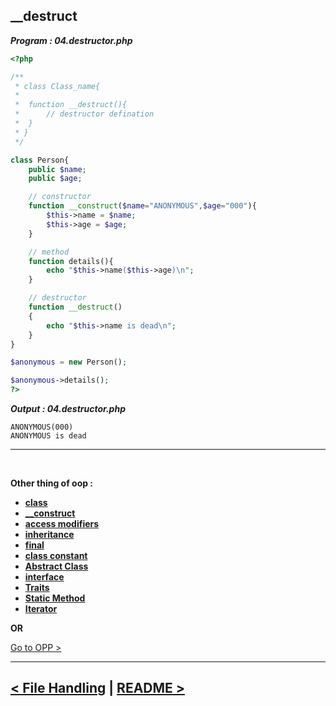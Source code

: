 ## __destruct
***Program : 04.destructor.php***
```php
<?php 

/**
 * class Class_name{
 * 
 *  function __destruct(){
 *      // destructor defination
 *  }
 * }
 */

class Person{
    public $name;
    public $age;

    // constructor
    function __construct($name="ANONYMOUS",$age="000"){
        $this->name = $name;
        $this->age = $age;
    }

    // method
    function details(){
        echo "$this->name($this->age)\n";
    }

    // destructor
    function __destruct()
    {
        echo "$this->name is dead\n";
    }
}

$anonymous = new Person();

$anonymous->details();
?>
```

***Output : 04.destructor.php***
```
ANONYMOUS(000)
ANONYMOUS is dead
```

<hr />
<br />

**Other thing of oop :**

- **[class](./00.class.md)**
- **[__construct](./01._contruct.md)**
- **[access modifiers](./03.access_modifiers.md)**
- **[inheritance](./04.inheritance.md)**
- **[final](./05.final.md)**
- **[class constant](./06.class_constant.md)**
- **[Abstract Class](./07.abstract_class.md)**
- **[interface](./08.interface.md)**
- **[Traits](./09.traits.md)**
- **[Static Method](./10.static_method.md)**
- **[Iterator](./11.iterator.md)**



**OR**

[Go to OPP >](./../08.oop.md)

<hr />

[< File Handling](./../07.file_handling.md) | [README >](./../../README.md)
----